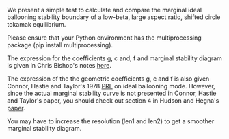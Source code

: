 We present a simple test to calculate and compare the marginal ideal ballooning stability boundary of a low-beta, large aspect ratio, shifted circle tokamak equilibrium.

Please ensure that your Python environment has the multiprocessing package (pip install multiprocessing).

The expression for the coefficients g, c and, f and marginal stability diagram is given in Chris Bishop's notes [here](https://inis.iaea.org/search/search.aspx?orig_q=RN:17000660). 

The expression of the the geometric coefficients g, c and f is also given Connor, Hastie and Taylor's 1978 [PRL](https://journals.aps.org/prl/pdf/10.1103/PhysRevLett.40.396) on ideal ballooning mode.
However, since the actual marginal stability curve is not presented in Connor, Hastie and Taylor's paper, you should check out section 4 in Hudson and Hegna's [paper](https://doi.org/10.1063/1.1622669).

You may have to increase the resolution (len1 and len2) to get a smoother marginal stability diagram.






